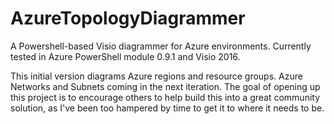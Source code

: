 # AzureTopologyDiagrammer
A Powershell-based Visio diagrammer for Azure environments. Currently tested in Azure PowerShell module 0.9.1 and Visio 2016.

This initial version diagrams Azure regions and resource groups. Azure Networks and Subnets coming in the next iteration. The goal of opening up this project is to encourage others to help build this into a great community solution, as I've been too hampered by time to get it to where it needs to be.
